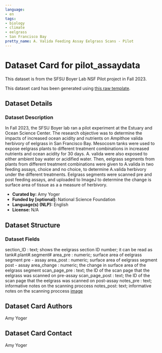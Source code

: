 ```yaml
---
language:
- en
tags:
- biology
- climate
- eelgrass
- San Francisco Bay
pretty_name: A. Valida Feeding Assay Eelgrass Scans - Pilot
---
```

# Dataset Card for pilot_assaydata

This dataset is from the SFSU Boyer Lab NSF Pilot project in Fall 2023.  

This dataset card has been generated using [this raw template](https://github.com/huggingface/huggingface_hub/blob/main/src/huggingface_hub/templates/datasetcard_template.md?plain=1).

## Dataset Details

### Dataset Description

In Fall 2023, the SFSU Boyer lab ran a pilot experiment at the Estuary and Ocean Science Center. The research objective was to determine the impacts of increased ocean acidity and nutrients on Ampithoe valida herbivory of eelgrass in San Francisco Bay. Mesocosm tanks were used to expose eelgrass plants to different treatment combinations in increased nutrients and ocean acidity for 30 days. A. valida were also exposed to either ambient bay water or acidified water. Then, eelgrass segments from plants from different treatment combinations were given to A.valida in two feeding assays, choice and no choice, to determine A.valida herbivory under the different treatments. Eelgrass segments were scanned pre and post feeding assays, and uploaded to ImageJ to determine the change is surface area of tissue as a a measure of herbivory. 

- **Curated by:** Amy Yoger
- **Funded by [optional]:** National Science Foundation
- **Language(s) (NLP):** English
- **License:** N/A

## Dataset Structure

### Dataset Fields

section_ID : text; shows the eelgrass section ID number; it can be read as tank#.plant#.segment#
area_pre	: numeric; surface area of eelgrass segment pre - assay
area_post	: numeric; surface area of eelgrass segment post - assay
area_change	: numeric; the change in surface area of the eelgrass segment 
scan_page_pre	: text; the ID of the scan page that the eelgrass was scanned on pre-assay
scan_page_post : text; the ID of the scan page that the eelgrass was scanned on post-assay
notes_pre	: text; informative notes on the scanning proccess 
notes_post: text; informative notes on the scanning proccess 
[image](https://github.com/ayoger/thesis_pilot/assets/142846984/2fd59246-01f6-4b51-815d-394ff294c00d)

## Dataset Card Authors 

Amy Yoger

## Dataset Card Contact

Amy Yoger
